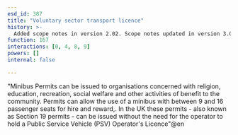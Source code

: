 ```yaml
---
esd_id: 387
title: "Voluntary sector transport licence"
history: >-
  Added scope notes in version 2.02. Scope notes updated in version 3.00 for clarity. Term name changed from 'Licence - voluntary mini-cab licensing scheme' to 'Licences - transport - voluntary sector ' in version 3.00. Name changed to 'Voluntary sector transport licence' in version 4.00.
function: 167
interactions: [0, 4, 8, 9]
powers: []
internal: false

---
```


"Minibus Permits can be issued to organisations concerned with religion, education, recreation, social welfare and other activities of benefit to the community. Permits can allow the use of a minibus with between 9 and 16 passenger seats for hire and reward,.
In the UK these permits - also known as Section 19 permits - can be issued without the need for the operator to hold a Public Service Vehicle (PSV) Operator's Licence"@en

